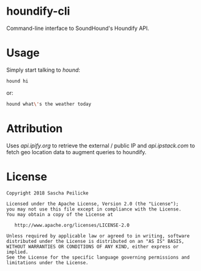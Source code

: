 # houndify-cli
Command-line interface to SoundHound's Houndify API.

# Usage
Simply start talking to *hound*:

```bash
hound hi
```

or:

```bash
hound what\'s the weather today
```

# Attribution
Uses *api.ipify.org* to retrieve the external / public IP and
*api.ipstack.com* to fetch geo location data to augment queries to houndify.

# License

    Copyright 2018 Sascha Peilicke

    Licensed under the Apache License, Version 2.0 (the "License");
    you may not use this file except in compliance with the License.
    You may obtain a copy of the License at

       http://www.apache.org/licenses/LICENSE-2.0

    Unless required by applicable law or agreed to in writing, software
    distributed under the License is distributed on an "AS IS" BASIS,
    WITHOUT WARRANTIES OR CONDITIONS OF ANY KIND, either express or implied.
    See the License for the specific language governing permissions and
    limitations under the License.
